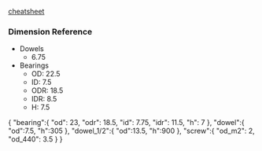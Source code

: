 [cheatsheet](https://openscad.org/cheatsheet/)

### Dimension Reference

- Dowels
  - 6.75
- Bearings
  - OD: 22.5
  - ID: 7.5
  - ODR: 18.5
  - IDR: 8.5
  - H: 7.5

{
    "bearing":{
        "od": 23,
        "odr": 18.5,
        "id": 7.75,
        "idr": 11.5,
        "h": 7
    },
    "dowel":{
        "od":7.5,
        "h":305
    },
    "dowel_1/2":{
        "od":13.5,
        "h":900
    },
    "screw":{
        "od_m2": 2,
        "od_440": 3.5
    }
}


